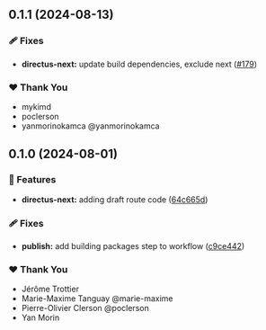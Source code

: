 ## 0.1.1 (2024-08-13)


### 🩹 Fixes

- **directus-next:** update build dependencies, exclude next ([#179](https://github.com/OKAMca/stack/pull/179))


### ❤️  Thank You

- mykimd
- poclerson
- yanmorinokamca @yanmorinokamca

## 0.1.0 (2024-08-01)


### 🚀 Features

- **directus-next:** adding draft route code ([64c665d](https://github.com/OKAMca/stack/commit/64c665d))


### 🩹 Fixes

- **publish:** add building packages step to workflow ([c9ce442](https://github.com/OKAMca/stack/commit/c9ce442))


### ❤️  Thank You

- Jérôme Trottier
- Marie-Maxime Tanguay @marie-maxime
- Pierre-Olivier Clerson @poclerson
- Yan Morin